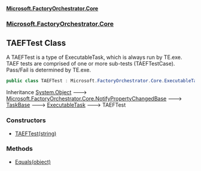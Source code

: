 #### [Microsoft.FactoryOrchestrator.Core](./Microsoft-FactoryOrchestrator-Core.md 'Microsoft.FactoryOrchestrator.Core')
### [Microsoft.FactoryOrchestrator.Core](./Microsoft-FactoryOrchestrator-Core.md 'Microsoft.FactoryOrchestrator.Core')
## TAEFTest Class
A TAEFTest is a type of ExecutableTask, which is always run by TE.exe. TAEF tests are comprised of one or more sub-tests (TAEFTestCase).  
Pass/Fail is determined by TE.exe.  
```csharp
public class TAEFTest : Microsoft.FactoryOrchestrator.Core.ExecutableTask
```
Inheritance [System.Object](https://docs.microsoft.com/en-us/dotnet/api/System.Object 'System.Object') &#129106; [Microsoft.FactoryOrchestrator.Core.NotifyPropertyChangedBase](./../../CoreLibrary/Microsoft-FactoryOrchestrator-Core-NotifyPropertyChangedBase 'Microsoft.FactoryOrchestrator.Core.NotifyPropertyChangedBase') &#129106; [TaskBase](./Microsoft-FactoryOrchestrator-Core-TaskBase.md 'Microsoft.FactoryOrchestrator.Core.TaskBase') &#129106; [ExecutableTask](./Microsoft-FactoryOrchestrator-Core-ExecutableTask.md 'Microsoft.FactoryOrchestrator.Core.ExecutableTask') &#129106; TAEFTest  
### Constructors
- [TAEFTest(string)](./Microsoft-FactoryOrchestrator-Core-TAEFTest-TAEFTest(string).md 'Microsoft.FactoryOrchestrator.Core.TAEFTest.TAEFTest(string)')
### Methods
- [Equals(object)](./Microsoft-FactoryOrchestrator-Core-TAEFTest-Equals(object).md 'Microsoft.FactoryOrchestrator.Core.TAEFTest.Equals(object)')
